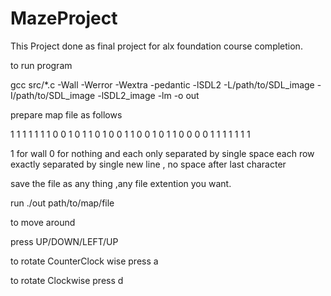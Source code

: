 # MazeProject
This Project done as final project for alx foundation course completion.

to run program

gcc src/*.c -Wall -Werror -Wextra -pedantic -lSDL2 -L/path/to/SDL_image -I/path/to/SDL_image -lSDL2_image -lm -o out

prepare map file as follows

1 1 1 1 1 1
1 0 0 1 0 1
1 0 1 0 0 1
1 0 0 1 0 1
1 0 0 0 0 1
1 1 1 1 1 1

1 for wall 0 for nothing and each only separated by single space
each row exactly separated by single new line , no space after last character

save the file as any thing ,any file extention you want.

run  ./out path/to/map/file


to move around

 press UP/DOWN/LEFT/UP

to rotate CounterClock wise
 press a

to rotate Clockwise
 press d